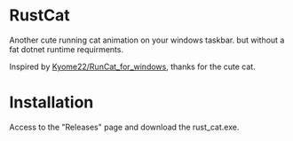 # RustCat
Another cute running cat animation on your windows taskbar. but without a fat dotnet runtime requirments.

Inspired by [Kyome22/RunCat_for_windows](https://github.com/Kyome22/RunCat_for_windows), thanks for the cute cat.

# Installation
Access to the "Releases" page and download the rust_cat.exe.
